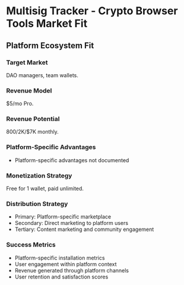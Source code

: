 # Multisig Tracker - Crypto Browser Tools Market Fit

## Platform Ecosystem Fit

### Target Market
DAO managers, team wallets.

### Revenue Model
$5/mo Pro.

### Revenue Potential
$800/$2K/$7K monthly.

### Platform-Specific Advantages
- Platform-specific advantages not documented

### Monetization Strategy
Free for 1 wallet, paid unlimited.

### Distribution Strategy
- Primary: Platform-specific marketplace
- Secondary: Direct marketing to platform users
- Tertiary: Content marketing and community engagement

### Success Metrics
- Platform-specific installation metrics
- User engagement within platform context
- Revenue generated through platform channels
- User retention and satisfaction scores
